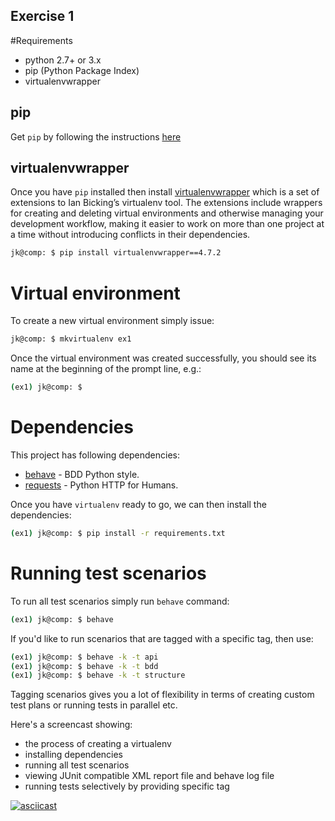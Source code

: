 Exercise 1
----------

#Requirements

* python 2.7+ or 3.x
* pip (Python Package Index)
* virtualenvwrapper


## pip

Get `pip` by following the instructions
[here](http://stackoverflow.com/a/12476379)


## virtualenvwrapper

Once you have `pip` installed then install
[virtualenvwrapper](https://pypi.python.org/pypi/virtualenvwrapper) which is a
set of extensions to Ian Bicking’s virtualenv tool. The extensions include
wrappers for creating and deleting virtual environments and otherwise managing
your development workflow, making it easier to work on more than one project at
a time without introducing conflicts in their dependencies.

```bash
jk@comp: $ pip install virtualenvwrapper==4.7.2
```

# Virtual environment

To create a new virtual environment simply issue:

```bash
jk@comp: $ mkvirtualenv ex1
```

Once the virtual environment was created successfully, you should see its name
at the beginning of the prompt line, e.g.:

```bash
(ex1) jk@comp: $
```

# Dependencies

This project has following dependencies:

* [behave](http://pythonhosted.org/behave/tutorial.html) - BDD Python style.
* [requests](https://pypi.python.org/pypi/requests) - Python HTTP for Humans.

Once you have `virtualenv` ready to go, we can then install the dependencies:

```bash
(ex1) jk@comp: $ pip install -r requirements.txt
```

# Running test scenarios

To run all test scenarios simply run `behave` command:

```bash
(ex1) jk@comp: $ behave
```

If you'd like to run scenarios that are tagged with a specific tag, then use:
```bash
(ex1) jk@comp: $ behave -k -t api
(ex1) jk@comp: $ behave -k -t bdd
(ex1) jk@comp: $ behave -k -t structure
```

Tagging scenarios gives you a lot of flexibility in terms of creating custom
test plans or running tests in parallel etc.


Here's a screencast showing:
* the process of creating a virtualenv
* installing dependencies
* running all test scenarios
* viewing JUnit compatible XML report file and behave log file
* running tests selectively by providing specific tag
 
[![asciicast](https://asciinema.org/a/51gq93sdnad57m7l3k0qp1dxv.png)](https://asciinema.org/a/51gq93sdnad57m7l3k0qp1dxv)
